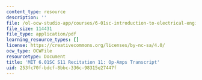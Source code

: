 ```yaml
---
content_type: resource
description: ''
file: /ol-ocw-studio-app/courses/6-01sc-introduction-to-electrical-engineering-and-computer-science-i-spring-2011/253fc70fbdcf8bbc336c98315e27447f_MIT6_01SC_rec11_300k.pdf
file_size: 114431
file_type: application/pdf
learning_resource_types: []
license: https://creativecommons.org/licenses/by-nc-sa/4.0/
ocw_type: OCWFile
resourcetype: Document
title: 'MIT 6.01SC S11 Recitation 11: Op-Amps Transcript'
uid: 253fc70f-bdcf-8bbc-336c-98315e27447f
---
```

